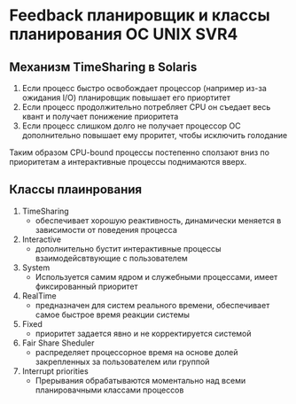 # Feedback планировщик и классы планирования ОС UNIX SVR4

## Механизм TimeSharing в Solaris

1. Если процесс быстро освобождает процессор (например из-за ожидания I/O) планировщик повышает его приортитет
2. Если процесс продолжительно потребляет CPU он съедает весь квант и получает понижение приоритета
3. Если процесс слишком долго не получает процессор ОС дополнительно повышает ему проритет, чтобы исключить голодание

Таким образом CPU-bound процессы постепенно сползают вниз по приоритетам а интерактивные процессы поднимаются вверх.

## Классы плаинрования
1. TimeSharing
   * обеспечивает хорошую реактивность, динамически меняется в зависимости от поведения процесса
2. Interactive
   * дополнительно бустит интерактивные процессы взаимодейсвтвующие с пользователем
3. System
   * Используется самим ядром и служебными процессами, имеет фиксированный приоритет
4. RealTime
   * предназначен для систем реального времени, обеспечивает самое быстрое время реакции системы
5. Fixed
    * приоритет задается явно и не корректируется системой
6. Fair Share Sheduler
    * распределяет процессорное время на основе долей закрепленных за пользователем или группой
7. Interrupt priorities
   * Прерывания обрабатываются моментально над всеми планировачными классами процессов